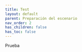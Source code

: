 ```yaml
---
title: Test
layout: default
parent: Preparación del escenario
nav_order: 2
has_children: false
has_toc: false
---
```

Prueba